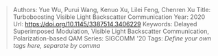 > Authors: Yue Wu, Purui Wang, Kenuo Xu, Lilei Feng, Chenren Xu
> Title: Turboboosting Visible Light Backscatter Communication
> Year: 2020
> Url: https://doi.org/10.1145/3387514.3406229
> Keywords: Delayed Superimposed Modulation, Visible Light Backscatter Communication, Polarization-based QAM
> Series: SIGCOMM '20
> Tags: *Define your own tags here, separate by comma*